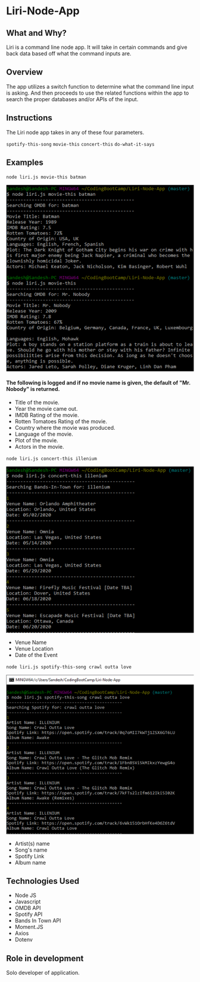 # Liri-Node-App

## What and Why?

Liri is a command line node app. It will take in certain commands and give back data based off what the command inputs are.

## Overview

The app utilizes a switch function to determine what the command line input is asking. And then proceeds to use the related functions within the app to search the proper databases and/or APIs of the input.

## Instructions

The Liri node app takes in any of these four parameters.

``spotify-this-song`` ``movie-this`` ``concert-this`` ``do-what-it-says``

## Examples

``node liri.js movie-this batman``

![Movie-This for Batman](https://github.com/SandeshCharka/Liri-Node-App/blob/master/images/Movie-This.png)

#### The following is logged and if no movie name is given, the default of "Mr. Nobody" is returned.

  * Title of the movie.
  * Year the movie came out.
  * IMDB Rating of the movie.
  * Rotten Tomatoes Rating of the movie.
  * Country where the movie was produced.
  * Language of the movie.
  * Plot of the movie.
  * Actors in the movie.

``node liri.js concert-this illenium``

![Concert-this for Illenium](https://github.com/SandeshCharka/Liri-Node-App/blob/master/images/Concert-this.png)

* Venue Name
* Venue Location
* Date of the Event

``node liri.js spotify-this-song crawl outta love``

![spotify-this-song for Illenium](https://github.com/SandeshCharka/Liri-Node-App/blob/master/images/Spotify.png)

* Artist(s) name
* Song's name
* Spotify Link
* Album name

## Technologies Used

* Node JS
* Javascript
* OMDB API
* Spotify API
* Bands In Town API
* Moment.JS
* Axios
* Dotenv

## Role in development

Solo developer of application.